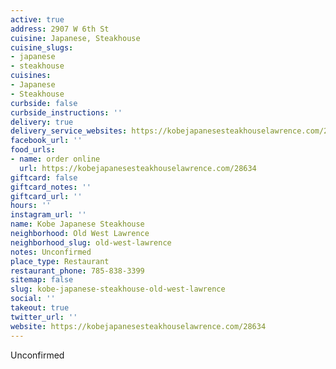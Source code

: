 ```yaml
---
active: true
address: 2907 W 6th St
cuisine: Japanese, Steakhouse
cuisine_slugs:
- japanese
- steakhouse
cuisines:
- Japanese
- Steakhouse
curbside: false
curbside_instructions: ''
delivery: true
delivery_service_websites: https://kobejapanesesteakhouselawrence.com/28634
facebook_url: ''
food_urls:
- name: order online
  url: https://kobejapanesesteakhouselawrence.com/28634
giftcard: false
giftcard_notes: ''
giftcard_url: ''
hours: ''
instagram_url: ''
name: Kobe Japanese Steakhouse
neighborhood: Old West Lawrence
neighborhood_slug: old-west-lawrence
notes: Unconfirmed
place_type: Restaurant
restaurant_phone: 785-838-3399
sitemap: false
slug: kobe-japanese-steakhouse-old-west-lawrence
social: ''
takeout: true
twitter_url: ''
website: https://kobejapanesesteakhouselawrence.com/28634
---
```


Unconfirmed